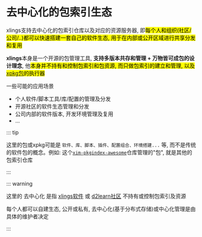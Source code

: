 # 去中心化的包索引生态

xlings支持去中心化的包索引仓库以及对应的资源服务器, 即<mark>每个人和组织(社区/公司/..)都可以快速搭建一套自己的软件生态, 用于在内部或公开区域进行共享分发和复用</mark>

**xlings**本身是一个开源的包管理工具, **支持多版本共存和管理 + 万物皆可成包的设计理念**, 他<mark>本身并不持有和控制包索引和包资源, 而只做包索引的建立和管理, 以及[xpkg包](https://xlings.d2learn.org/documents/xpkg/intro.html)的执行器</mark>

一些可能的应用场景

- 个人软件/脚本工具/库/配置的管理及分发
- 开源社区的软件生态管理和分发
- 公司内部的软件版本, 开发环境管理及复用
- ...

::: tip

这里的包或xpkg可能是 `软件、库、脚本、插件、配置组合、环境搭建...` 等, 而不是传统的软件包的概念。例如: 这个[`xim-pkgindex-awesome`](https://github.com/d2learn/xim-pkgindex-awesome)仓库管理的"包", 就是其他的包索引仓库

:::

::: warning

这里的 去中心化 是指 [xlings软件](https://github.com/d2learn/xlings) 或 [d2learn社区](https://github.com/d2learn) 不持有或控制包索引及资源

每个人都可以自建生态, 公开或私有, 去中心化(基于分布式存储)或中心化管理是由具体的维护者决定

:::